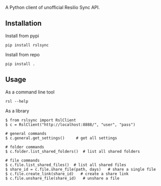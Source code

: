 A Python client of unofficial Resilio Sync API.

## Installation

Install from pypi

```
pip install rslsync
```

Install from repo
```
pip install .
```



## Usage

As a command line tool
```
rsl --help

```

As a library
```
$ from rslsync import RslClient
$ c = RslClient("http://localhost:8888/", "user", "pass")

# general commands
$ c.general.get_settings()     # get all settings

# folder commands
$ c.folder.list_shared_folders()  # list all shared folders

# file commands
$ c.file.list_shared_files()  # list all shared files
$ share_id = c.file.share_file(path, days)   # share a single file
$ c.file.create_link(share_id)   # create a share link
$ c.file.unshare_file(share_id)   # unshare a file

```
